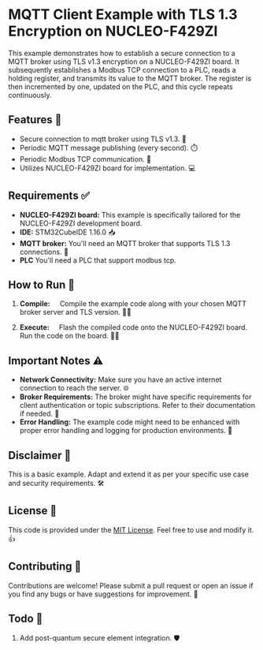 # MQTT Client Example with TLS 1.3 Encryption on NUCLEO-F429ZI

This example demonstrates how to establish a secure connection to a MQTT broker using TLS v1.3 encryption on a NUCLEO-F429ZI board.
It subsequently establishes a Modbus TCP connection to a PLC, reads a holding register, and transmits its value to the MQTT broker. The register is then incremented by one, updated on the PLC, and this cycle repeats continuously.

## Features 🧰

* Secure connection to mqtt broker using TLS v1.3. 🔐
* Periodic MQTT message publishing (every second). ⏱️
* Periodic Modbus TCP communication. 🔄
* Utilizes NUCLEO-F429ZI board for implementation. 💻

## Requirements ✅

* **NUCLEO-F429ZI board:** This example is specifically tailored for the NUCLEO-F429ZI development board. 
* **IDE:** STM32CubeIDE 1.16.0 📥
* **MQTT broker:** You'll need an MQTT broker that supports TLS 1.3 connections. 🧩
* **PLC**  You'll need a PLC that support modbus tcp.

## How to Run 🚀

1. **Compile:**
    Compile the example code along with your chosen MQTT broker server and TLS version. 🧑‍💻

2. **Execute:**
    Flash the compiled code onto the NUCLEO-F429ZI board. 
    Run the code on the board. 🏃‍♀️

## Important Notes ⚠️

* **Network Connectivity:** Make sure you have an active internet connection to reach the server. 🌐
* **Broker Requirements:** The broker might have specific requirements for client authentication or topic subscriptions. Refer to their documentation if needed. 📖
* **Error Handling:** The example code might need to be enhanced with proper error handling and logging for production environments. 🐛

## Disclaimer 📢

This is a basic example. Adapt and extend it as per your specific use case and security requirements. 🛠️

## License 📄

This code is provided under the [MIT License](LICENSE). Feel free to use and modify it. 👍

## Contributing 🤝

Contributions are welcome! Please submit a pull request or open an issue if you find any bugs or have suggestions for improvement. 🙏

## Todo 🚧
1. Add post-quantum secure element integration. 🛡️

